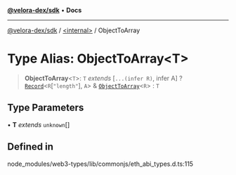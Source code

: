 [**@velora-dex/sdk**](../../README.md) • **Docs**

***

[@velora-dex/sdk](../../globals.md) / [\<internal\>](../README.md) / ObjectToArray

# Type Alias: ObjectToArray\<T\>

> **ObjectToArray**\<`T`\>: `T` *extends* [`...(infer R)`, infer A] ? [`Record`](Record.md)\<`R`\[`"length"`\], `A`\> & [`ObjectToArray`](ObjectToArray.md)\<`R`\> : `T`

## Type Parameters

• **T** *extends* `unknown`[]

## Defined in

node\_modules/web3-types/lib/commonjs/eth\_abi\_types.d.ts:115
